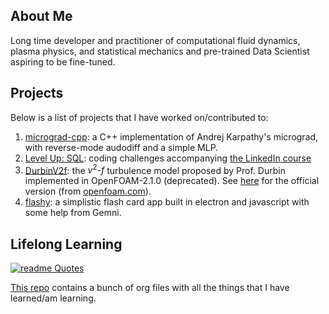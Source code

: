 ## About Me

Long time developer and practitioner of computational fluid dynamics, plasma physics, and statistical mechanics and pre-trained Data Scientist aspiring to be fine-tuned.

## Projects

Below is a list of projects that I have worked on/contributed to:

1. [micrograd-cpp](https://github.com/shynesyx/micrograd-cpp): a C++ implementation of Andrej Karpathy's micrograd, with reverse-mode audodiff and a simple MLP.
2. [Level Up: SQL](https://github.com/shynesyx/level-up-sql-3211372): coding challenges accompanying [the LinkedIn course](https://www.linkedin.com/learning/level-up-sql/sql-code-challenges)
3. [DurbinV2f](https://github.com/shynesyx/DurbinV2f): the $v^2\mbox{-}f$ turbulence model proposed by Prof. Durbin implemented in OpenFOAM-2.1.0 (deprecated). See [here](https://www.openfoam.com/documentation/guides/latest/doc/guide-turbulence-ras-v2-f.html) for the official version (from [openfoam.com](openfoam.com)).
4. [flashy](https://github.com/shynesyx/flashy): a simplistic flash card app built in electron and javascript with some help from Gemni.

## Lifelong Learning

[![readme Quotes](https://quotes-github-readme.vercel.app/api?quote=Stay%20Hungry,%20Stay%20Foolish&type=horizontal&theme=dark&author=Steve%20Jobs)](https://github.com/piyushsuthar/github-readme-quotes)

[This repo](https://github.com/shynesyx/lll) contains a bunch of org files with all the things that I have learned/am learning.

<!--
**shynesyx/shynesyx** is a ✨ _special_ ✨ repository because its `README.md` (this file) appears on your GitHub profile.

Here are some ideas to get you started:

- 🔭 I’m currently working on ...
- 🌱 I’m currently learning ...
- 👯 I’m looking to collaborate on ...
- 🤔 I’m looking for help with ...
- 💬 Ask me about ...
- 📫 How to reach me: ...
- 😄 Pronouns: ...
- ⚡ Fun fact: ...
-->
